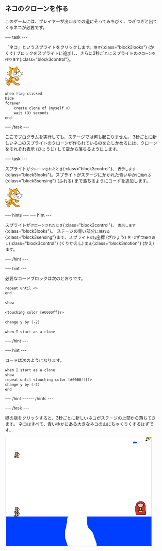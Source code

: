 ## ネコのクローンを作る

このゲームには、プレイヤーが出口までの道にそってみちびく、つぎつぎと出てくるネコが必要です。

--- task ---

「ネコ」というスプライトをクリックします。`隠す`{:class="block3looks"} (かくす) ブロックをスプライトに追加し、さらに3秒ごとにスプライトの`クローンを作ります`{:class="block3control"}。

![ネコのスプライト](images/cat-sprite.png)

```blocks3
when flag clicked
hide
forever
    create clone of (myself v)
    wait (3) seconds
end
```

--- /task ---

ここでプログラムを実行しても、ステージでは何も起こりません。 3秒ごとに新しいネコのスプライトのクローンが作られているのをたしかめるには、クローンをそれぞれ表示 (ひょうじ) して空から落ちるようにします。

--- task ---

スプライトが`クローンされたとき`{:class="block3control"}、 `表示します`{:class="block3looks"}。スプライトがステージにかかれた青いゆかに`触れる`{:class="block3sensing"} (ふれる) まで落ちるようにコードを追加します。

![ネコのスプライト](images/cat-sprite.png)

--- hints ---
 --- hint ---

スプライトが`クローンされたとき`{:class="block3control"}、 `表示します`{:class="block3looks"}。 ステージの青い部分に`触れる`{:class="block3sensing"}まで、スプライトの`y`座標 (ざひょう) を`-2`ずつ`繰り返し`{:class="block3control"} (くりかえし) `変え`{:class="block3motion"} (かえ) ます。

--- /hint ---

--- hint ---

必要なコードブロックは次のとおりです。

```blocks3
repeat until <>
end

show

<touching color [#0000ff]?>

change y by (-2)

when I start as a clone
```

--- /hint ---

--- hint ---

コードは次のようになります。

```blocks3
when I start as a clone
show
repeat until <touching color [#0000ff]?>
change y by (-2)
end
```

--- /hint ------ /hints ---

--- /task ---

緑の旗をクリックすると、3秒ごとに新しいネコがステージの上部から落ちてきます。 ネコはすべて、青いゆかにある大きなネコの山にちゃくりくするはずです。

![落ちるネコ](images/falling-cats.png)